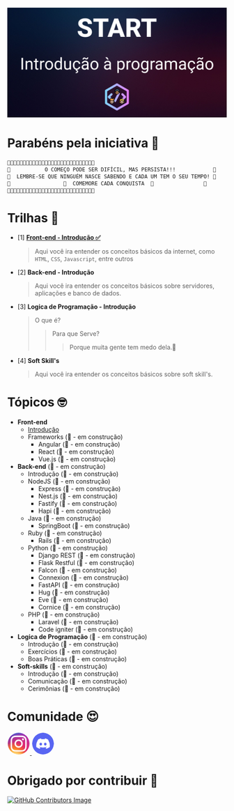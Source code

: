 ![Alt text](images/header.png?raw=true "Header")


# Parabéns pela iniciativa 👏

```
🚨🚨🚨🚨🚨🚨🚨🚨🚨🚨🚨🚨🚨🚨🚨🚨🚨🚨🚨🚨🚨🚨🚨🚨🚨🚨🚨🚨
🚨           O COMEÇO PODE SER DIFÍCIL, MAS PERSISTA!!!            🚨
🚨  LEMBRE-SE QUE NINGUÉM NASCE SABENDO E CADA UM TEM O SEU TEMPO! 🚨 
🚨                 🎉  COMEMORE CADA CONQUISTA  🎉                🚨
🚨🚨🚨🚨🚨🚨🚨🚨🚨🚨🚨🚨🚨🚨🚨🚨🚨🚨🚨🚨🚨🚨🚨🚨🚨🚨🚨🚨
```

# Trilhas 📜
- [1] [**Front-end - Introdução ✅**](Front-end/introducao/README.md)
  > Aqui você ira entender os conceitos básicos da internet, como `HTML`, `CSS`, `Javascript`, entre outros
- [2] **Back-end - Introdução**
  > Aqui você ira entender os conceitos básicos sobre servidores, aplicações e banco de dados.
- [3] **Logica de Programação - Introdução**
  > O que é? 
  >> Para que Serve?
  >>> Porque muita gente tem medo dela.🤯
- [4] **Soft Skill's**
  > Aqui você ira entender os conceitos básicos sobre soft skill's.




# Tópicos 🤓
 - **Front-end**
      - [Introdução](Front-end/introducao/README.md)
      - Frameworks (🚧 - em construção)
        - Angular (🚧 - em construção)
        - React (🚧 - em construção)
        - Vue.js (🚧 - em construção) 
 - **Back-end** (🚧 - em construção)
      - Introdução (🚧 - em construção)
      - NodeJS (🚧 - em construção)
        - Express (🚧 - em construção)
        - Nest.js (🚧 - em construção)
        - Fastify (🚧 - em construção)
        - Hapi (🚧 - em construção)
      - Java (🚧 - em construção)
        - SpringBoot (🚧 - em construção)
      - Ruby (🚧 - em construção)
        - Rails (🚧 - em construção)
      - Python (🚧 - em construção)
        - Django REST (🚧 - em construção)
        - Flask Restful (🚧 - em construção)  
        - Falcon (🚧 - em construção)  
        - Connexion (🚧 - em construção)  
        - FastAPI (🚧 - em construção)  
        - Hug (🚧 - em construção)  
        - Eve (🚧 - em construção)  
        - Cornice (🚧 - em construção)  
      - PHP (🚧 - em construção)
        - Laravel (🚧 - em construção)
        - Code igniter (🚧 - em construção)
 - **Logica de Programação** (🚧 - em construção) 
    - Introdução (🚧 - em construção)
    - Exercícios (🚧 - em construção)
    - Boas Práticas (🚧 - em construção)
 - **Soft-skills** (🚧 - em construção) 
    - Introdução (🚧 - em construção)
    - Comunicação (🚧 - em construção)
    - Cerimônias (🚧 - em construção)

   
# Comunidade 😍
  <picture>
  <a href="https://instagram.com/cabecadedev">
    <img width="50px" style="border:1px solid white;border-radius: 50%;" alt="Shows an illustrated sun in light color mode and a moon with stars in dark color mode." src="images/instagram.png">
  </a>  
  </picture>
  <picture>
  <a href="https://discord.gg/338qBsQCJ4">
  <img width="50px" style="border:1px solid white;border-radius: 50%;"  alt="Shows an illustrated sun in light color mode and a moon with stars in dark color mode." src="images/discord.png">
  </a>
  </picture>


# Obrigado por contribuir 🎉
[![GitHub Contributors Image](https://contrib.rocks/image?repo=cabecadedev/start)](https://github.com/cabecadedev/start/graphs/contributors)